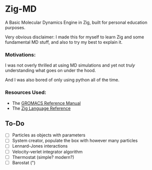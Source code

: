 # Zig-MD
A Basic Molecular Dynamics Engine in Zig, built for personal education purposes.

Very obvious disclaimer: I made this for myself to learn Zig and some fundamental MD stuff, and also to try my best to explain it.

### Motivations:
I was not overly thrilled at using MD simulations and yet not *truly* understanding what goes on under the hood. 

And I was also bored of only using python all of the time.

### Resources Used:
- The [GROMACS Reference Manual](https://manual.gromacs.org/2024.2/reference-manual/introduction.html)
- The [Zig Language Reference](https://ziglang.org/documentation/master/)

## To-Do
- [ ] Particles as objects with parameters
- [ ] System creator, populate the box with however many particles
- [ ] Lennard-Jones interactions
- [ ] Velocity-verlet integrator algorithm
- [ ] Thermostat (simple? modern?)
- [ ] Barostat (")

#### 